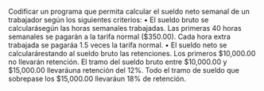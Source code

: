 Codificar un programa que permita calcular el sueldo neto semanal de 
un trabajador según los siguientes criterios: 
• El sueldo bruto se calcularásegún las horas semanales trabajadas. Las 
primeras 40 horas semanales se pagarán a la tarifa normal ($350.00). Cada 
hora extra trabajada se pagaráa 1.5 veces la tarifa normal. 
• El sueldo neto se calcularárestando al sueldo bruto las retenciones. Los 
primeros $10,000.00 no llevarán retención. El tramo del sueldo bruto entre 
$10,000.00 y $15,000.00 llevaráuna retención del 12%. Todo el tramo de sueldo 
que sobrepase los $15,000.00 llevaráun 18% de retención.